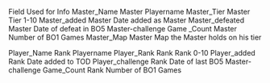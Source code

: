 Field	Used for	Info
Master_Name	Master	Playername
Master_Tier	Master	Tier 1-10
Master_added	Master	Date added as Master
Master_defeated	Master	Date of defeat in BO5 Master-challenge
Game _Count	Master	Number of BO1 Games
Master_Map	Master	Map the Master holds on his tier
		
Player_Name	Rank	Playername
Player_Rank	Rank	Rank 0-10
Player_added	Rank	Date added to TOD
Player_challenge	Rank	Date of last BO5 Master-challenge
Game_Count	Rank	Number of BO1 Games
